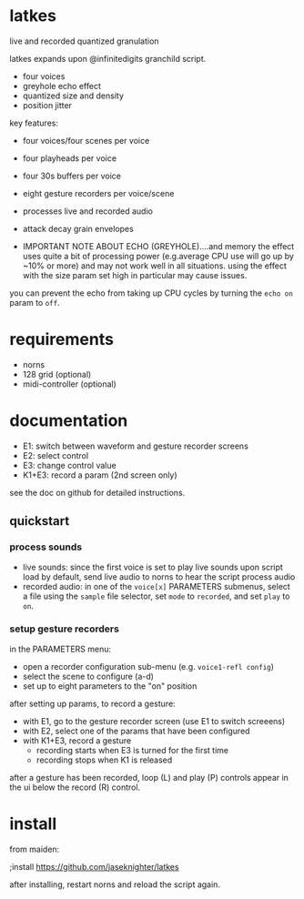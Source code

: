 # latkes
live and recorded quantized granulation

latkes expands upon @infinitedigits granchild script. 

* four voices
* greyhole echo effect
* quantized size and density
* position jitter

key features:
* four voices/four scenes per voice
* four playheads per voice
* four 30s buffers per voice
* eight gesture recorders per voice/scene
* processes live and recorded audio
* attack decay grain envelopes

* IMPORTANT NOTE ABOUT ECHO (GREYHOLE)....and memory 
the effect uses quite a bit of processing power (e.g.average CPU use will go up by ~10% or more) and may not work well in all situations. using the effect with the size param set high in particular may cause issues.

you can prevent the echo from taking up CPU cycles by turning the `echo on` param to `off`.

# requirements
* norns
* 128 grid (optional)
* midi-controller (optional)

# documentation
* E1: switch between waveform and gesture recorder screens
* E2: select control
* E3: change control value
* K1+E3: record a param (2nd screen only)

see the doc on github for detailed instructions.

## quickstart

### process sounds
* live sounds: since the first voice is set to play live sounds upon script load by default, send live audio to norns to hear the script process audio 
* recorded audio: in one of the `voice[x]` PARAMETERS submenus, select a file using the `sample` file selector, set `mode` to `recorded`, and set `play` to `on`.

### setup gesture recorders

in the PARAMETERS menu:
* open a recorder configuration sub-menu (e.g. `voice1-refl config`)
* select the scene to configure (a-d)
* set up to eight parameters to the "on" position

after setting up params, to record a gesture:

* with E1, go to the gesture recorder screen (use E1 to switch screeens)
* with E2, select one of the params that have been configured
* with K1+E3, record a gesture
  * recording starts when E3 is turned for the first time
  * recording stops when K1 is released

after a gesture has been recorded, loop (L) and play (P) controls appear in the ui below the record (R) control. 

# install
from maiden:

;install https://github.com/jaseknighter/latkes

after installing, restart norns and reload the script again. 

